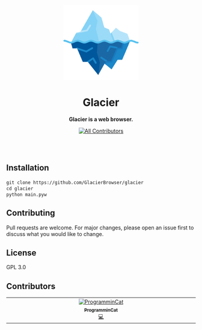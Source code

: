 <div align="center">
  <img src="images/icon.png" alt="Logo" height="200">
  <h1>Glacier</h1>
  <p><b>Glacier is a web browser.</b></p>
  <p><a href="#contributors"><img src="https://img.shields.io/github/all-contributors/GlacierBrowser/glacier?style=for-the-badge" alt="All Contributors"><a><p>
  <!--
  <a href="https://matrix.to/#/#glacier:matrix.org"><img src="https://img.shields.io/matrix/glacier:matrix.org.svg"></a>
  <a href="Our website once we get one">Website.</a>
  -->
  <br><br>
</div>

## Installation

    git clone https://github.com/GlacierBrowser/glacier
    cd glacier
    python main.pyw

## Contributing

Pull requests are welcome. For major changes, please open an issue first
to discuss what you would like to change.

## License

GPL 3.0

## Contributors

<!-- ALL-CONTRIBUTORS-LIST:START - Do not remove or modify this section -->
<!-- prettier-ignore-start -->
<!-- markdownlint-disable -->
<table>
  <tbody>
    <tr>
      <td align="center" valign="top" width="14.28%"><a href="https://github.com/ProgramminCat"><img src="https://avatars.githubusercontent.com/u/72707293?v=4?s=100" width="100px;" alt="ProgramminCat"/><br /><sub><b>ProgramminCat</b></sub></a><br /><a href="#code-ProgramminCat" title="Code">💻</a></td>
    </tr>
  </tbody>
</table>

<!-- markdownlint-restore -->
<!-- prettier-ignore-end -->

<!-- ALL-CONTRIBUTORS-LIST:END -->
